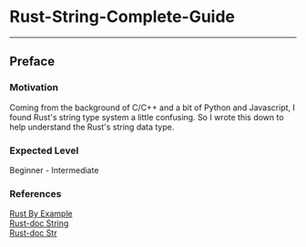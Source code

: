 # Rust-String-Complete-Guide
---
## Preface
### Motivation
Coming from the background of C/C++ and a bit of Python and Javascript, I found Rust's string type system a little confusing. So I wrote this down to help understand the Rust's string data type.
### Expected Level
Beginner - Intermediate
### References
[Rust By Example](https://doc.rust-lang.org/rust-by-example/std/str.html)\
[Rust-doc String](https://doc.rust-lang.org/std/string/struct.String.html#method.split_off)\
[Rust-doc Str](https://doc.rust-lang.org/std/primitive.str.html#impl-Add%3C%26%27_%20str%3E)

